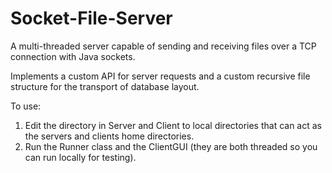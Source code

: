# Socket-File-Server

A multi-threaded server capable of sending and receiving files over a TCP connection with Java sockets.

Implements a custom API for server requests and a custom recursive file structure for the transport of database layout.


To use:
1) Edit the directory in Server and Client to local directories that can act as the servers and clients home directories.
2) Run the Runner class and the ClientGUI (they are both threaded so you can run locally for testing).
